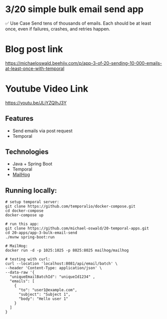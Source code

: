 # 3/20 simple bulk email send app
✅ Use Case
Send tens of thousands of emails. Each should be at least once, even if failures, crashes, and retries happen.

# Blog post link
https://michaeloswald.beehiiv.com/p/app-3-of-20-sending-10-000-emails-at-least-once-with-temporal

# Youtube Video Link
https://youtu.be/JLjYZQIhJ3Y

## Features
- Send emails via post request
- Temporal

## Technologies
- Java + Spring Boot
- Temporal
- [MailHog](https://github.com/mailhog/MailHog)

## Running locally:
```
# setup temporal server:
git clone https://github.com/temporalio/docker-compose.git
cd docker-compose
docker-compose up

# run this app:
git clone https://github.com/michael-oswald/20-temporal-apps.git
cd 20-apps/app-3-bulk-email-send
./mvnw spring-boot:run

# MailHog:
docker run -d -p 1025:1025 -p 8025:8025 mailhog/mailhog

# testing with curl:
curl --location 'localhost:8081/api/email/batch' \
--header 'Content-Type: application/json' \
--data-raw '{
  "uniqueEmailBatchId": "uniqueId1234" ,
  "emails": [
    {
      "to": "user1@example.com",
      "subject": "Subject 1",
      "body": "Hello user 1"
    }
  ]
}
```
